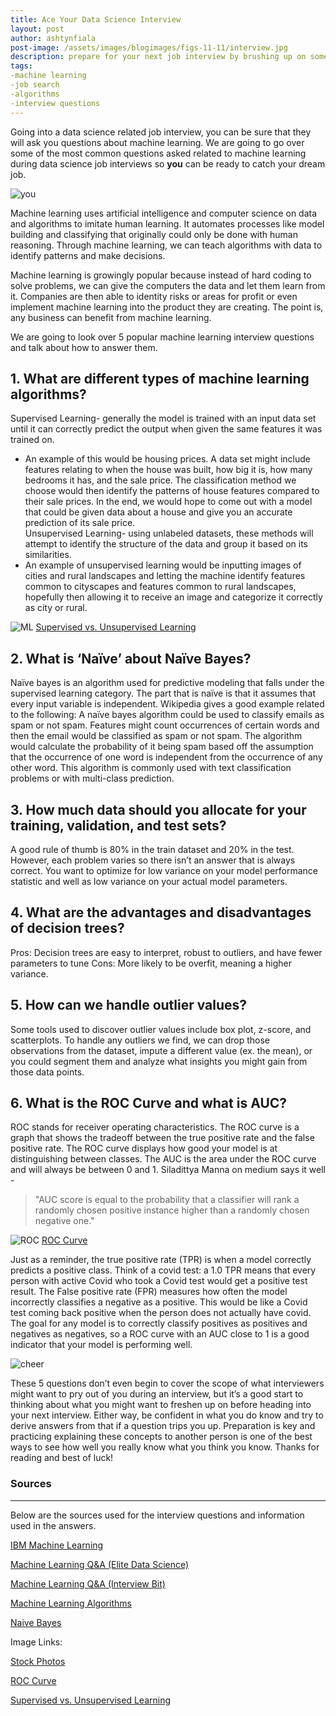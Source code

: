 ```yaml
---
title: Ace Your Data Science Interview
layout: post
author: ashtynfiala
post-image: /assets/images/blogimages/figs-11-11/interview.jpg
description: prepare for your next job interview by brushing up on some popular data science interview questions
tags:
-machine learning
-job search
-algorithms
-interview questions
---
```

Going into a data science related job interview, you can be sure that they will ask you questions about machine learning. We are going to go over some of the most common questions asked related to machine learning during data science job interviews so **you** can be ready to catch your dream job. 

![you](/assets/images/blogimages/figs-11-11/you1.png)

Machine learning uses artificial intelligence and computer science on data and algorithms to imitate human learning. It automates processes like model building and classifying that originally could only be done with human reasoning. Through machine learning, we can teach algorithms with data to identify patterns and make decisions. 

Machine learning is growingly popular because instead of hard coding to solve problems, we can give the computers the data and let them learn from it. Companies are then able to identity risks or areas for profit or even implement machine learning into the product they are creating. The point is, any business can benefit from machine learning. 

We are going to look over 5 popular machine learning interview questions and talk about how to answer them. 

## 1.	What are different types of machine learning algorithms?

Supervised Learning- generally the model is trained with an input data set until it can correctly predict the output when given the same features it was trained on. 
-	An example of this would be housing prices. A data set might include features relating to when the house was built, how big it is, how many bedrooms it has, and the sale price. The classification method we choose would then identify the patterns of house features compared to their sale prices. In the end, we would hope to come out with a model that could be given data about a house and give you an accurate prediction of its sale price.  
Unsupervised Learning- using unlabeled datasets, these methods will attempt to identify the structure of the data and group it based on its similarities. 
-	An example of unsupervised learning would be inputting images of cities and rural landscapes and letting the machine identify features common to cityscapes and features common to rural landscapes, hopefully then allowing it to receive an image and categorize it correctly as city or rural.

![ML](/assets/images/blogimages/figs-11-11/MLgraphic.jpeg)
[Supervised vs. Unsupervised Learning](https://medium.com/@dkatzman_3920/supervised-vs-unsupervised-learning-and-use-cases-for-each-8b9cc3ebd301)

## 2.	What is ‘Naïve’ about Naïve Bayes?
Naïve bayes is an algorithm used for predictive modeling that falls under the supervised learning category. The part that is naïve is that it assumes that every input variable is independent. Wikipedia gives a good example related to the following: A naïve bayes algorithm could be used to classify emails as spam or not spam. Features might count occurrences of certain words and then the email would be classified as spam or not spam. The algorithm would calculate the probability of it being spam based off the assumption that the occurrence of one word is independent from the occurrence of any other word. 
This algorithm is commonly used with text classification problems or with multi-class prediction. 

## 3.	 How much data should you allocate for your training, validation, and test sets?
A good rule of thumb is 80% in the train dataset and 20% in the test. However, each problem varies so there isn’t an answer that is always correct. You want to optimize for low variance on your model performance statistic and well as low variance on your actual model parameters. 

## 4.	What are the advantages and disadvantages of decision trees?
Pros: Decision trees are easy to interpret, robust to outliers, and have fewer parameters to tune
Cons: More likely to be overfit, meaning a higher variance. 

## 5.	How can we handle outlier values? 
Some tools used to discover outlier values include box plot, z-score, and scatterplots. 
To handle any outliers we find, we can drop those observations from the dataset, impute a different value (ex. the mean), or you could segment them and analyze what insights you might gain from those data points. 

## 6.	What is the ROC Curve and what is AUC?
ROC stands for receiver operating characteristics. The ROC curve is a graph that shows the tradeoff between the true positive rate and the false positive rate. The ROC curve displays how good your model is at distinguishing between classes. The AUC is the area under the ROC curve and will always be between 0 and 1. Siladittya Manna on medium says it well - 

> "AUC score is equal to the probability that a classifier will rank a randomly chosen positive instance higher than a randomly chosen negative one."

![ROC](/assets/images/blogimages/figs-11-11/ROC.png)
[ROC Curve](https://medium.com/@dkatzman_3920/supervised-vs-unsupervised-learning-and-use-cases-for-each-8b9cc3ebd301)

Just as a reminder, the true positive rate (TPR) is when a model correctly predicts a positive class. Think of a covid test: a 1.0 TPR means that every person with active Covid who took a Covid test would get a positive test result. 
The False positive rate (FPR) measures how often the model incorrectly classifies a negative as a positive. This would be like a Covid test coming back positive when the person does not actually have covid. 
The goal for any model is to correctly classify positives as positives and negatives as negatives, so a ROC curve with an AUC close to 1 is a good indicator that your model is performing well. 




![cheer](/assets/images/blogimages/figs-11-11/cheer.png)

These 5 questions don’t even begin to cover the scope of what interviewers might want to pry out of you during an interview, but it’s a good start to thinking about what you might want to freshen up on before heading into your next interview. Either way, be confident in what you do know and try to derive answers from that if a question trips you up. Preparation is key and practicing explaining these concepts to another person is one of the best ways to see how well you really know what you think you know. Thanks for reading and best of luck!


### Sources
-------
Below are the sources used for the interview questions and information used in the answers. 

[IBM Machine Learning](https://pages.github.com/)

[Machine Learning Q&A (Elite Data Science)](https://pages.github.com/)

[Machine Learning Q&A (Interview Bit)](https://pages.github.com/)

[Machine Learning Algorithms](https://pages.github.com/)

[Naive Bayes](https://pages.github.com/)

Image Links:

[Stock Photos](https://unsplash.com/)

[ROC Curve](https://medium.com/@dkatzman_3920/supervised-vs-unsupervised-learning-and-use-cases-for-each-8b9cc3ebd301)

[Supervised vs. Unsupervised Learning](https://medium.com/@dkatzman_3920/supervised-vs-unsupervised-learning-and-use-cases-for-each-8b9cc3ebd301)

